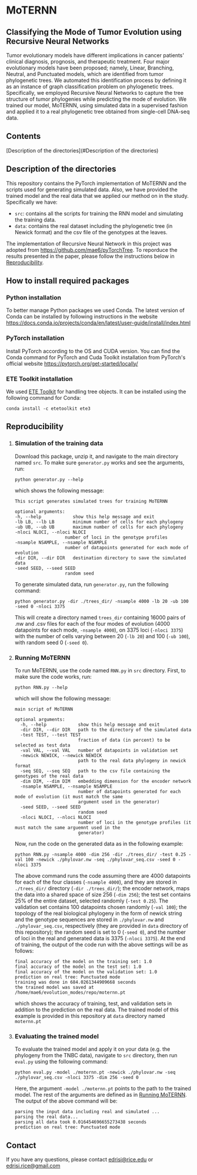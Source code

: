 # MoTERNN 
## Classifying the Mode of Tumor Evolution using Recursive Neural Networks
Tumor evolutionary models have different implications in cancer patients' clinical diagnosis, prognosis, and therapeutic treatment. Four major evolutionary models have been proposed; namely, Linear, Branching, Neutral, and Punctuated models, which are identified from tumor phylogenetic trees. We automated this identification process by defining it as an instance of graph classification problem on phylogenetic trees. Specifically, we employed Recursive Neural Networks to capture the tree structure of tumor phylogenies while predicting the mode of evolution. We trained our model, MoTERNN, using simulated data in a supervised fashion and applied it to a real phylogenetic tree obtained from single-cell DNA-seq data.
## Contents
[Description of the directories](#Description of the directories)
## Description of the directories
This repository contains the PyTorch implementation of MoTERNN and the scripts used for generating simulated data. Also, we have provided the trained model and the real data that we applied our method on in the study. Specifically we have:
- `src`: contains all the scripts for training the RNN model and simulating the training data.
- `data`: contains the real dataset including the phylogenetic tree (in Newick format) and the csv file of the genotypes at the leaves. 

The implementation of Recursive Neural Network in this project was adopted from https://github.com/mae6/pyTorchTree. To reporduce the results presented in the paper, please follow the instructions below in [Reproducibility](https://github.com/NakhlehLab/MoTERNN#reproducibility).
## How to install required packages
### Python installation
To better manage Python packages we used Conda. The latest version of Conda can be installed by following instructions in the website https://docs.conda.io/projects/conda/en/latest/user-guide/install/index.html

### PyTorch installation
Install PyTorch according to the OS and CUDA version. You can find the Conda command for PyTorch and Cuda Toolkit installation from PyTorch's official website https://pytorch.org/get-started/locally/

### ETE Toolkit installation
We used [ETE Toolkit](http://etetoolkit.org) for handling tree objects. It can be installed using the following command for Conda:
```
conda install -c etetoolkit ete3
```
## Reproducibility
  1. ### Simulation of the training data
     Download this package, unzip it, and navigate to the main directory named `src`. To make sure `generator.py` works and see the arguments, run:
     ```
     python generator.py --help
     ```
     which shows the following message:
     ```
     This script generates simulated trees for training MoTERNN
     
     optional arguments:
     -h, --help            show this help message and exit
     -lb LB, --lb LB       minimum number of cells for each phylogeny
     -ub UB, --ub UB       maximum number of cells for each phylogeny
     -nloci NLOCI, --nloci NLOCI
                        number of loci in the genotype profiles
     -nsample NSAMPLE, --nsample NSAMPLE
                        number of datapoints generated for each mode of evolution
     -dir DIR, --dir DIR   destination directory to save the simulated data
     -seed SEED, --seed SEED
                        random seed
     ```
     To generate simulated data, run `generator.py`, run the following command:
     ```
     python generator.py -dir ./trees_dir/ -nsample 4000 -lb 20 -ub 100 -seed 0 -nloci 3375
     ```
     This will create a directory named `trees_dir` containing 16000 pairs of .nw and .csv files for each of the four modes of evolution (4000 datapoints for each mode, `-nsample 4000`), on 3375 loci (`-nloci 3375`) with the number of cells varying between 20 (`-lb 20`) and 100 (`-ub 100`), with random seed 0 (`-seed 0`).
   2. ### Running MoTERNN
      To run MoTERNN, use the code named `RNN.py` in `src` directory. First, to make sure the code works, run:
      ```
      python RNN.py --help
      ```
      which will show the following message:
      ```
      main script of MoTERNN

      optional arguments:
        -h, --help            show this help message and exit
        -dir DIR, --dir DIR   path to the directory of the simulated data
        -test TEST, --test TEST
                              fraction of data (in percent) to be selected as test data
        -val VAL, --val VAL   number of datapoints in validation set
        -newick NEWICK, --newick NEWICK
                              path to the real data phylogeny in newick format
        -seq SEQ, --seq SEQ   path to the csv file containing the genotypes of the real data
        -dim DIM, --dim DIM   embedding dimension for the encoder network
        -nsample NSAMPLE, --nsample NSAMPLE
                              number of datapoints generated for each mode of evolution (it must match the same
                              argument used in the generator)
        -seed SEED, --seed SEED
                              random seed
        -nloci NLOCI, --nloci NLOCI
                              number of loci in the genotype profiles (it must match the same arguemnt used in the
                              generator)
      ```
      Now, run the code on the generated data as in the following example:
      ```
      python RNN.py -nsample 4000 -dim 256 -dir ./trees_dir/ -test 0.25 -val 100 -newick ./phylovar.nw -seq ./phylovar_seq.csv -seed 0 -nloci 3375
      ```
      The above command runs the code assuming there are 4000 datapoints for each of the four classes (`-nsample 4000`), and they are stored in `./trees_dir/` directory (`-dir ./trees_dir/`); the encoder network, maps the data into a shared space of size 256 (`-dim 256`); the test set contains 25% of the entire dataset, selected randomly (`-test 0.25`). The validation set contains 100 datapoints chosen randomly (`-val 100`); the topology of the real biological phylogeny in the form of newick string and the genotype sequences are stored in `./phylovar.nw` and `./phylovar_seq.csv`, respectively (they are provided in `data` directory of this repository); the random seed is set to 0 (`-seed 0`), and the number of loci in the real and generated data is 3375 (`-nloci 3375`). 
      At the end of training, the output of the code run with the above settings will be as follows:
      ```
      final accuracy of the model on the training set: 1.0
      final accuracy of the model on the test set: 1.0
      final accuracy of the model on the validation set: 1.0
      prediction on real tree: Punctuated mode
      training was done in 684.0261344909668 seconds
      the trained model was saved at /home/mae6/evolution_modes/repo/moternn.pt
      ```
      which shows the accuracy of training, test, and validation sets in addition to the prediction on the real data. The trained model of this example is provided in this repository at `data` directory named `moternn.pt`
   3. ### Evaluating the trained model
      To evaluate the trained model and apply it on your data (e.g. the phylogeny from the TNBC data), navigate to `src` directory, then run `eval.py` using the following command:
      ```
      python eval.py -model ./moternn.pt -newick ./phylovar.nw -seq ./phylovar_seq.csv -nloci 3375 -dim 256 -seed 0
      ```
      Here, the argument `-model ./moternn.pt` points to the path to the trained model. The rest of the arguments are defined as in [Running MoTERNN](https://github.com/NakhlehLab/MoTERNN/blob/main/README.md#running-moternn). The output of the above command will be:
      ```
      parsing the input data including real and simulated ...
      parsing the real data...
      parsing all data took 0.016454696655273438 seconds
      prediction on real tree: Punctuated mode
      ```
## Contact
If you have any questions, please contact edrisi@rice.edu or edrisi.rice@gmail.com
